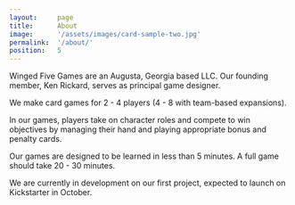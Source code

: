 ```yaml
---
layout:     page
title:      About
image:      '/assets/images/card-sample-two.jpg'
permalink:  '/about/'
position:   5
---
```

Winged Five Games are an Augusta, Georgia based LLC. Our founding member, Ken Rickard, serves as principal game designer.

We make card games for 2 - 4 players (4 - 8 with team-based expansions).

In our games, players take on character roles and compete to win objectives by managing their hand and playing appropriate bonus and penalty cards.

Our games are designed to be learned in less than 5 minutes. A full game should take 20 - 30 minutes.

We are currently in development on our first project, expected to launch on Kickstarter in October.
